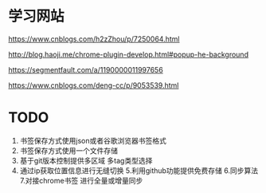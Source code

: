 # 学习网站

https://www.cnblogs.com/h2zZhou/p/7250064.html

http://blog.haoji.me/chrome-plugin-develop.html#popup-he-background

https://segmentfault.com/a/1190000011997656

https://www.cnblogs.com/deng-cc/p/9053539.html

# TODO

1. 书签保存方式使用json或者谷歌浏览器书签格式
2. 书签保存方式使用一个文件存储
3. 基于git版本控制提供多区域 多tag类型选择
4. 通过ip获取位置信息进行无缝切换
5.利用github功能提供免费存储
6.同步算法
7.对接chrome书签 进行全量或增量同步
